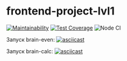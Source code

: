 # frontend-project-lvl1

[![Maintainability](https://api.codeclimate.com/v1/badges/a99a88d28ad37a79dbf6/maintainability)](https://codeclimate.com/github/codeclimate/codeclimate/maintainability)
[![Test Coverage](https://api.codeclimate.com/v1/badges/a99a88d28ad37a79dbf6/test_coverage)](https://codeclimate.com/github/codeclimate/codeclimate/test_coverage)
![Node CI](https://github.com/sdwayy/frontend-project-lvl1/workflows/Node%20CI/badge.svg?branch=master)

Запуск brain-even:
[![asciicast](https://asciinema.org/a/298979.svg)](https://asciinema.org/a/298979)

Запуск brain-calc: 
[![asciicast](https://asciinema.org/a/Fh6ejDRt3yJ8rhpvHMNv5AOmv.svg)](https://asciinema.org/a/Fh6ejDRt3yJ8rhpvHMNv5AOmv)